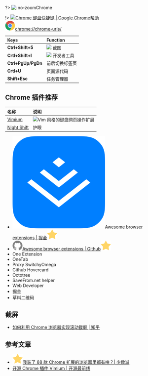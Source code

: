 ?> ![](https://notes.abelsu7.top/_media/chrome.svg ':no-zoom')Chrome

!> [![](https://notes.abelsu7.top/_media/chrome.svg)Chrome 键盘快捷键 | Google Chrome帮助](https://support.google.com/chrome/answer/157179?hl=zh-Hans)<br>[![](logo/chrome.svg)chrome://chrome-urls/](chrome://chrome-urls/)

| Keys | Function |
| :-- | :-- |
| **Ctrl+Shift+5** | <img src='https://notes.abelsu7.top/keys/logo/opera.svg' data-no-zoom></img> 截图 |
| **Crtl+Shift+I** | <img src='https://notes.abelsu7.top/keys/logo/opera.svg' data-no-zoom></img> 开发者工具 |
| **Ctrl+PgUp/PgDn** | 前后切换标签页 |
| **Crtl+U** | 页面源代码 |
| **Shift+Esc** | 任务管理器 |

## Chrome 插件推荐

| 名称 | 说明 |
| :-- | :-- |
| [Vimium](https://github.com/philc/vimium) | ![](https://notes.abelsu7.top/_media/vim.svg)Vim 风格的键盘网页操作扩展 |
| [Night Shift](https://chrome.google.com/webstore/detail/night-shift/fpnlpehjhijpamloppfjljenemeokfio/related?utm_source=chrome-ntp-icon) | 护眼 |

- [![](logo/juejin.png ':size=16')Awesome browser extensions | 掘金![](logo/star.svg)](https://juejin.im/entry/5c1211496fb9a04a07303e14)
- [![](logo/github.svg)Awesome browser extensions | Github![](logo/star.svg)](https://github.com/whatwewant/awesome-chrome-extensions)
- One Extension
- OneTab
- Proxy SwitchyOmega
- Github Hovercard
- Octotree
- SaveFrom.net helper
- Web Developer
- 掘金
- 草料二维码

## 截屏

- [如何利用 Chrome 浏览器实现滚动截屏 | 知乎](https://zhuanlan.zhihu.com/p/37086019)

## 参考文章

- [![](logo/star.svg)我装了 88 款 Chrome 扩展的浏览器里都有啥？| 少数派](https://sspai.com/post/55164)
- [开源 Chrome 插件 Vimium | 开源最前线](https://mp.weixin.qq.com/s/Hp9Ap9Fs0YHUEvPP6nxqZQ)